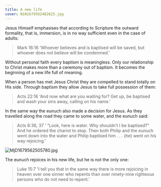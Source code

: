 ```yaml
---
title: A new life
cover: N1N1679562482625.jpg
---
```


Jesus Himself emphasises that according to Scripture the outward formality, that is, immersion, is in no way sufficient even in the case of adults:

> <callout>Mark 16:16</callout>
> 'Whoever believes and is baptised will be saved, but whoever does not believe will be condemned.'

Without personal faith every baptism is meaningless. Only our relationship to Christ makes more than a ceremony out of baptism. It becomes the beginning of a new life full of meaning.

When a person has met Jesus Christ they are compelled to stand totally on His side. Through baptism they allow Jesus to take full possession of them:

> <callout>Acts 22:16</callout>
> 'And now what are you waiting for? Get up, be baptised and wash your sins away, calling on his name.'

In the same way the eunuch also made a decision for Jesus. As they travelled along the road they came to some water, and the eunuch said:

> <callout>Acts 8:36, 37</callout>
> ‘ “Look, here is water. Why shouldn’t I be baptised?” And he ordered the chariot to stop. Then both Philip and the eunuch went down into the water and Philip baptised him . . . (he) went on his way rejoicing.’ 

![MjD1679562505780.jpg]()

The eunuch rejoices in his new life, but he is not the only one:

> <callout>Luke 15:7</callout>
> 'I tell you that in the same way there is more rejoicing in heaven over one sinner who repents than over ninety-­nine righteous persons who do not need to repent.'